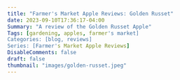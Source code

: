 ```yaml
---
title: "Farmer's Market Apple Reviews: Golden Russet"
date: 2023-09-10T17:36:17-04:00
Summary: "A review of the Golden Russet Apple"
Tags: [gardening, apples, farmer's market]
Categories: [blog, reviews]
Series: [Farmer's Market Apple Reviews]
DisableComments: false
draft: false
thumbnail: "images/golden-russet.jpeg"
---
```

